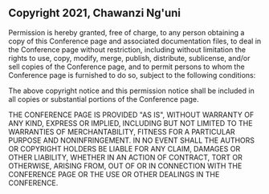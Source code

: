 ## Copyright 2021, Chawanzi Ng'uni

Permission is hereby granted, free of charge, to any person obtaining a copy of this Conference page and associated documentation files, to deal in the Conference page without restriction, including without limitation the rights to use, copy, modify, merge, publish, distribute, sublicense, and/or sell copies of the Conference page, and to permit persons to whom the Conference page is furnished to do so, subject to the following conditions:

The above copyright notice and this permission notice shall be included in all copies or substantial portions of the Conference page.

THE CONFERENCE PAGE IS PROVIDED "AS IS", WITHOUT WARRANTY OF ANY KIND, EXPRESS OR IMPLIED, INCLUDING BUT NOT LIMITED TO THE WARRANTIES OF MERCHANTABILITY, FITNESS FOR A PARTICULAR PURPOSE AND NONINFRINGEMENT. IN NO EVENT SHALL THE AUTHORS OR COPYRIGHT HOLDERS BE LIABLE FOR ANY CLAIM, DAMAGES OR OTHER LIABILITY, WHETHER IN AN ACTION OF CONTRACT, TORT OR OTHERWISE, ARISING FROM, OUT OF OR IN CONNECTION WITH THE CONFERENCE PAGE OR THE USE OR OTHER DEALINGS IN THE CONFERENCE.
